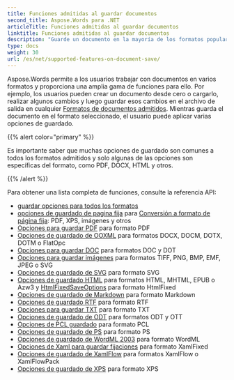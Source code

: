 ```yaml
---
title: Funciones admitidas al guardar documentos
second_title: Aspose.Words para .NET
articleTitle: Funciones admitidas al guardar documentos
linktitle: Funciones admitidas al guardar documentos
description: "Guarde un documento en la mayoría de los formatos populares y admite muchas funciones de Microsoft Word usando C#."
type: docs
weight: 30
url: /es/net/supported-features-on-document-save/
---
```


Aspose.Words permite a los usuarios trabajar con documentos en varios formatos y proporciona una amplia gama de funciones para ello. Por ejemplo, los usuarios pueden crear un documento desde cero o cargarlo, realizar algunos cambios y luego guardar esos cambios en el archivo de salida en cualquier [Formatos de documentos admitidos](/words/es/net/supported-document-formats/). Mientras guarda el documento en el formato seleccionado, el usuario puede aplicar varias opciones de guardado.

{{% alert color="primary" %}}

Es importante saber que muchas opciones de guardado son comunes a todos los formatos admitidos y solo algunas de las opciones son específicas del formato, como PDF, DOCX, HTML y otros.

{{% /alert %}}

Para obtener una lista completa de funciones, consulte la referencia API:

- [guardar opciones para todos los formatos](https://reference.aspose.com/words/es/net/aspose.words.saving/)
- [opciones de guardado de pagina fija](https://reference.aspose.com/words/es/net/aspose.words.saving/fixedpagesaveoptions/) para [Conversión a formato de página fija](/words/es/net/converting-to-fixed-page-format/): PDF, XPS, imágenes y otros
- [Opciones para guardar PDF](https://reference.aspose.com/words/es/net/aspose.words.saving/pdfsaveoptions/) para formato PDF
- [Opciones de guardado de OOXML](https://reference.aspose.com/words/es/net/aspose.words.saving/ooxmlsaveoptions/) para formatos DOCX, DOCM, DOTX, DOTM o FlatOpc
- [Opciones para guardar DOC](https://reference.aspose.com/words/es/net/aspose.words.saving/docsaveoptions/) para formatos DOC y DOT
- [Opciones para guardar imágenes](https://reference.aspose.com/words/es/net/aspose.words.saving/imagesaveoptions/) para formatos TIFF, PNG, BMP, EMF, JPEG o SVG
- [Opciones de guardado de SVG](https://reference.aspose.com/words/es/net/aspose.words.saving/svgsaveoptions/) para formato SVG
- [Opciones de guardado HTML](https://reference.aspose.com/words/es/net/aspose.words.saving/htmlsaveoptions/) para formatos HTML, MHTML, EPUB o Azw3 y [HtmlFixedSaveOptions](https://reference.aspose.com/words/es/net/aspose.words.saving/htmlfixedsaveoptions/) para formato HtmlFixed
- [Opciones de guardado de Markdown](https://reference.aspose.com/words/es/net/aspose.words.saving/markdownsaveoptions/) para formato Markdown
- [Opciones de guardado RTF](https://reference.aspose.com/words/es/net/aspose.words.saving/rtfsaveoptions/) para formato RTF
- [Opciones para guardar TXT](https://reference.aspose.com/words/es/net/aspose.words.saving/txtsaveoptions/) para formato TXT
- [Opciones de guardado de ODT](https://reference.aspose.com/words/es/net/aspose.words.saving/odtsaveoptions/) para formatos ODT y OTT
- [Opciones de PCL guardado](https://reference.aspose.com/words/es/net/aspose.words.saving/pclsaveoptions/) para formato PCL
- [Opciones de guardado de PS](https://reference.aspose.com/words/es/net/aspose.words.saving/pssaveoptions/) para formato PS
- [Opciones de guardado de WordML 2003](https://reference.aspose.com/words/es/net/aspose.words.saving/wordml2003saveoptions/) para formato WordML
- [Opciones de Xaml para guardar fijaciones](https://reference.aspose.com/words/es/net/aspose.words.saving/xamlfixedsaveoptions/) para formato XamlFixed
- [Opciones de guardado de XamlFlow](https://reference.aspose.com/words/es/net/aspose.words.saving/xamlflowsaveoptions/) para formatos XamlFlow o XamlFlowPack
- [Opciones de guardado de XPS](https://reference.aspose.com/words/es/net/aspose.words.saving/xpssaveoptions/) para formato XPS